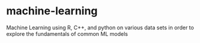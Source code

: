 # machine-learning
Machine Learning using R, C++, and python on various data sets in order to explore the fundamentals of common ML models

